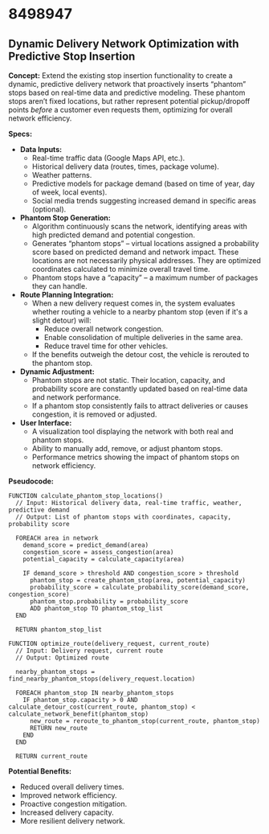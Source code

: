 # 8498947

## Dynamic Delivery Network Optimization with Predictive Stop Insertion

**Concept:** Extend the existing stop insertion functionality to create a dynamic, predictive delivery network that proactively inserts “phantom” stops based on real-time data and predictive modeling. These phantom stops aren’t fixed locations, but rather represent potential pickup/dropoff points *before* a customer even requests them, optimizing for overall network efficiency.

**Specs:**

*   **Data Inputs:**
    *   Real-time traffic data (Google Maps API, etc.).
    *   Historical delivery data (routes, times, package volume).
    *   Weather patterns.
    *   Predictive models for package demand (based on time of year, day of week, local events).
    *   Social media trends suggesting increased demand in specific areas (optional).
*   **Phantom Stop Generation:**
    *   Algorithm continuously scans the network, identifying areas with high predicted demand and potential congestion.
    *   Generates “phantom stops” – virtual locations assigned a probability score based on predicted demand and network impact. These locations are not necessarily physical addresses. They are optimized coordinates calculated to minimize overall travel time.
    *   Phantom stops have a “capacity” – a maximum number of packages they can handle.
*   **Route Planning Integration:**
    *   When a new delivery request comes in, the system evaluates whether routing a vehicle to a nearby phantom stop (even if it's a slight detour) will:
        *   Reduce overall network congestion.
        *   Enable consolidation of multiple deliveries in the same area.
        *   Reduce travel time for other vehicles.
    *   If the benefits outweigh the detour cost, the vehicle is rerouted to the phantom stop.
*   **Dynamic Adjustment:**
    *   Phantom stops are not static. Their location, capacity, and probability score are constantly updated based on real-time data and network performance.
    *   If a phantom stop consistently fails to attract deliveries or causes congestion, it is removed or adjusted.
*   **User Interface:**
    *   A visualization tool displaying the network with both real and phantom stops.
    *   Ability to manually add, remove, or adjust phantom stops.
    *   Performance metrics showing the impact of phantom stops on network efficiency.

**Pseudocode:**

```
FUNCTION calculate_phantom_stop_locations()
  // Input: Historical delivery data, real-time traffic, weather, predictive demand
  // Output: List of phantom stops with coordinates, capacity, probability score

  FOREACH area in network
    demand_score = predict_demand(area)
    congestion_score = assess_congestion(area)
    potential_capacity = calculate_capacity(area)

    IF demand_score > threshold AND congestion_score > threshold
      phantom_stop = create_phantom_stop(area, potential_capacity)
      probability_score = calculate_probability_score(demand_score, congestion_score)
      phantom_stop.probability = probability_score
      ADD phantom_stop TO phantom_stop_list
  END

  RETURN phantom_stop_list

FUNCTION optimize_route(delivery_request, current_route)
  // Input: Delivery request, current route
  // Output: Optimized route

  nearby_phantom_stops = find_nearby_phantom_stops(delivery_request.location)

  FOREACH phantom_stop IN nearby_phantom_stops
    IF phantom_stop.capacity > 0 AND calculate_detour_cost(current_route, phantom_stop) < calculate_network_benefit(phantom_stop)
      new_route = reroute_to_phantom_stop(current_route, phantom_stop)
      RETURN new_route
    END
  END

  RETURN current_route
```

**Potential Benefits:**

*   Reduced overall delivery times.
*   Improved network efficiency.
*   Proactive congestion mitigation.
*   Increased delivery capacity.
*   More resilient delivery network.